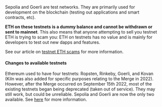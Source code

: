 Sepolia and Goerli are test networks. They are primarily used for development on the blockchain (testing out applications and smart contracts, etc). 


**ETH on these testnets is a dummy balance and cannot be withdrawn or sent to mainnet**. This also means that anyone attempting to sell you testnet ETH is trying to scam you: ETH on testnets has no value and is mainly for developers to test out new dapps and features. 


See our article on [testnet ETH scams](https://support.metamask.io/hc/en-us/articles/11836891903003) for more information.



#### Changes to available testnets


Ethereum used to have four testnets: Ropsten, Rinkeby, Goerli, and Kovan (Kiln was also added for specific purposes relating to the Merge in 2022). However, after the Merge occurred on September 15th 2022, most of the existing testnets began being deprecated (taken out of service). They may still work, but could be unreliable. Sepolia and Goerli are now the only two available. See [here](https://blog.ethereum.org/2022/06/21/testnet-deprecation) for more information.



